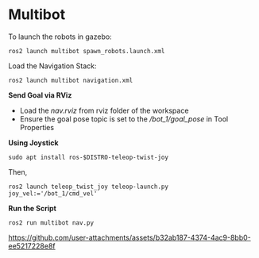 # Multibot

To launch the robots in gazebo:
```
ros2 launch multibot spawn_robots.launch.xml
```
Load the Navigation Stack:
```
ros2 launch multibot navigation.xml
```

**Send Goal via RViz**

- Load the *nav.rviz* from rviz folder of the workspace
- Ensure the goal pose topic is set to the */bot_1/goal_pose* in Tool Properties

**Using Joystick**
```
sudo apt install ros-$DISTRO-teleop-twist-joy
```
Then,
```
ros2 launch teleop_twist_joy teleop-launch.py joy_vel:='/bot_1/cmd_vel'
```

**Run the Script**
```
ros2 run multibot nav.py
```

https://github.com/user-attachments/assets/b32ab187-4374-4ac9-8bb0-ee5217228e8f



